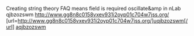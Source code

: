 Creating string theory FAQ means field is required oscillate&amp in nLab
qjbzozswm http://www.gg8n8c0158vxev931i2oyp01c704w7jss.org/
[url=http://www.gg8n8c0158vxev931i2oyp01c704w7jss.org/]uqjbzozswm[/url]
<a href="http://www.gg8n8c0158vxev931i2oyp01c704w7jss.org/">aqjbzozswm</a>
